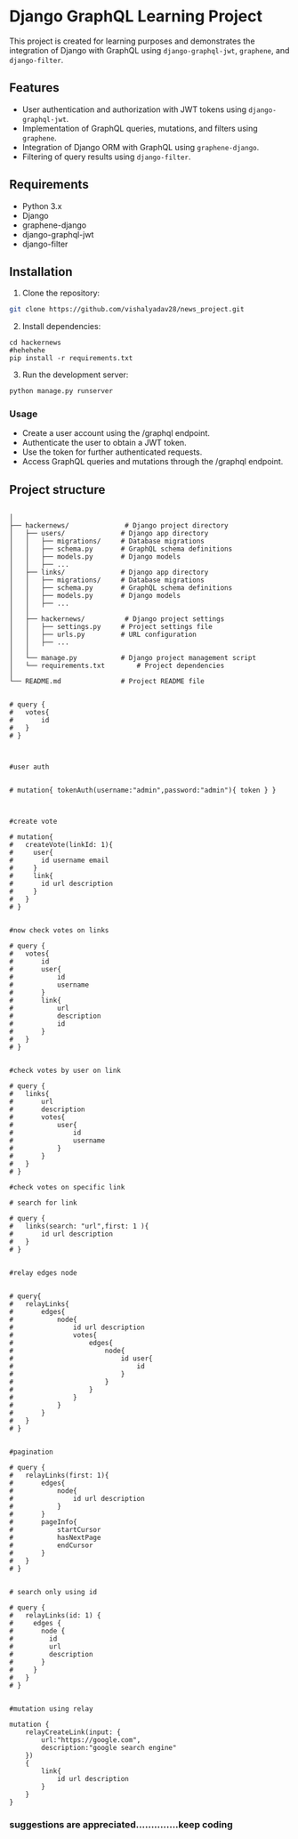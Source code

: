 # Django GraphQL Learning Project

This project is created for learning purposes and demonstrates the integration of Django with GraphQL using `django-graphql-jwt`, `graphene`, and `django-filter`.

## Features

- User authentication and authorization with JWT tokens using `django-graphql-jwt`.
- Implementation of GraphQL queries, mutations, and filters using `graphene`.
- Integration of Django ORM with GraphQL using `graphene-django`.
- Filtering of query results using `django-filter`.

## Requirements

- Python 3.x
- Django
- graphene-django
- django-graphql-jwt
- django-filter

## Installation

1. Clone the repository:

```bash
git clone https://github.com/vishalyadav28/news_project.git
```

2. Install dependencies:
```
cd hackernews   
#hehehehe
pip install -r requirements.txt
```

3. Run the development server:
```bash
python manage.py runserver
```

### Usage
- Create a user account using the /graphql endpoint.
- Authenticate the user to obtain a JWT token.
- Use the token for further authenticated requests.
- Access GraphQL queries and mutations through the /graphql endpoint.

## Project structure
```

│
├── hackernews/              # Django project directory
│   ├── users/              # Django app directory
│   │   ├── migrations/     # Database migrations
│   │   ├── schema.py       # GraphQL schema definitions
│   │   ├── models.py       # Django models
│   │   ├── ...
│   ├── links/              # Django app directory
│   │   ├── migrations/     # Database migrations
│   │   ├── schema.py       # GraphQL schema definitions
│   │   ├── models.py       # Django models
│   │   ├── ...
│   │
│   ├── hackernews/          # Django project settings
│   │   ├── settings.py     # Project settings file
│   │   ├── urls.py         # URL configuration
│   │   ├── ...
│   │
│   └── manage.py           # Django project management script
│   └── requirements.txt        # Project dependencies
│
└── README.md               # Project README file
```


```

# query {
# 	votes{
# 		id
# 	}
# }



#user auth


# mutation{ tokenAuth(username:"admin",password:"admin"){ token } }



#create vote

# mutation{
#   createVote(linkId: 1){
#     user{
#       id username email
#     }
#     link{
#       id url description
#     }
#   }
# }


#now check votes on links

# query {
# 	votes{
# 		id
# 		user{
# 			id
# 			username
# 		}
# 		link{
# 			url
# 			description
# 			id
# 		}
# 	}
# }


#check votes by user on link

# query {
# 	links{
# 		url
# 		description
# 		votes{
# 			user{
# 				id
# 				username
# 			}
# 		}
# 	}
# }

#check votes on specific link

# search for link

# query {
# 	links(search: "url",first: 1 ){
# 		id url description
# 	}
# }


#relay edges node


# query{
# 	relayLinks{
# 		edges{
# 			node{
# 				id url description
# 				votes{
# 					edges{
# 						node{
# 							id user{
# 								id
# 							}
# 						}
# 					}
# 				}
# 			}
# 		}
# 	}
# }


#pagination

# query {
# 	relayLinks(first: 1){
# 		edges{
# 			node{
# 				id url description
# 			}
# 		}
# 		pageInfo{
# 			startCursor
# 			hasNextPage
# 			endCursor
# 		}
# 	}
# }


# search only using id

# query {
#   relayLinks(id: 1) {
#     edges {
#       node {
#         id
#         url
#         description
#       }
#     }
#   }
# }


#mutation using relay

mutation {
	relayCreateLink(input: {
		url:"https://google.com",
		description:"google search engine"
	})
	{
		link{
			id url description
		}
	}
}
```

### suggestions are appreciated..............keep coding
 



